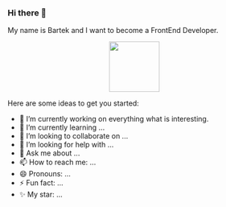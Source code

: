 ### Hi there 👋

My name is Bartek and I want to become a FrontEnd Developer. 


<div id="header" align="center">
 
  <img src="https://media.giphy.com/media/26tn33aiTi1jkl6H6/giphy.gif" width="100"/>

</div>
  

Here are some ideas to get you started:

- 🔭 I’m currently working on everything what is interesting.
- 🌱 I’m currently learning ...
- 👯 I’m looking to collaborate on ...
- 🤔 I’m looking for help with ...
- 💬 Ask me about ...
- 📫 How to reach me: ...
- 😄 Pronouns: ...
- ⚡ Fun fact: ...
- ✨ My star: ...

